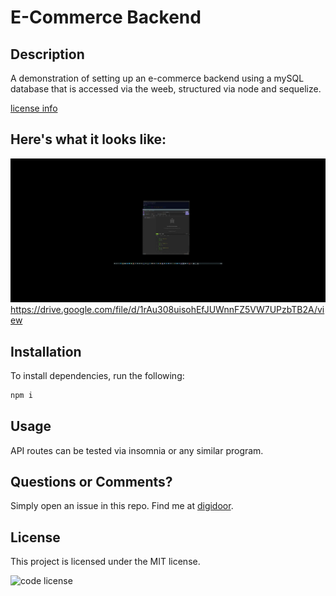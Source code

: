 # E-Commerce Backend
## Description
A demonstration of setting up an e-commerce backend using a mySQL database that is accessed via the weeb, structured  via node and sequelize.

[license info](#license)

## Here's what it looks like:
![screenshot](commerce-back.jpg?raw=true "demo")
https://drive.google.com/file/d/1rAu308uisohEfJUWnnFZ5VW7UPzbTB2A/view
## Installation
To install dependencies, run the following:
```bash
npm i
```
## Usage
API routes can be tested via insomnia or any similar program.
## Questions or Comments?
Simply open an issue in this repo.
Find me at [digidoor](https://github.com/digidoor/).
## License

This project is licensed under the MIT license.

![code license](https://img.shields.io/badge/license-MIT-blue.svg)
